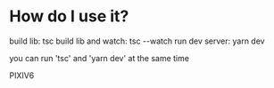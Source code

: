 # How do I use it?

build lib: tsc
build lib and watch: tsc --watch
run dev server: yarn dev

you can run 'tsc' and 'yarn dev' at the same time 

PIXIV6